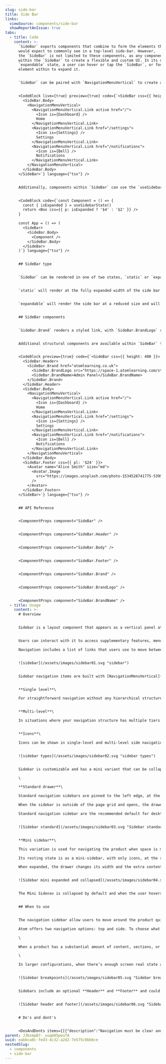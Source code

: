 ```yaml
---
slug: side-bar
title: Side Bar
links:
  viewSource: components/side-bar
  showReportAnIssue: true
tabs:
  - title: Code
    content: >-
      `SideBar` exports components that combine to form the elements that you
      would expect to commonly see in a top-level side-bar. However,
      the `SideBar` is not limited to these components, as any component may sit
      within the `SideBar` to create a flexible and custom UI. In its default
      `expandable` state, a user can hover or tap the `SideBar`, or focus any
      element within to expand it.


      `SideBar` can be paired with `NavigationMenuVertical` to create a top-level or second-level menu, with an initial `Icon` only state, before expanding to reveal the text content alongside.


      <CodeBlock live={true} preview={true} code={`<SideBar css={{ height: 300 }} type="static">
        <SideBar.Body>
          <NavigationMenuVertical>
            <NavigationMenuVertical.Link active href="/">
              <Icon is={Dashboard} />
              Home
            </NavigationMenuVertical.Link>
            <NavigationMenuVertical.Link href="/settings">
              <Icon is={Settings} />
              Settings
            </NavigationMenuVertical.Link>
            <NavigationMenuVertical.Link href="/notifications">
              <Icon is={Bell} />
              Notifications
            </NavigationMenuVertical.Link>
          </NavigationMenuVertical>
        </SideBar.Body>
      </SideBar>`} language={"tsx"} />


      Additionally, components within `SideBar` can use the `useSidebarState()` hook to access the dynamic collapsed/expanded state of the side-bar for any required UI changes.


      <CodeBlock code={`const Component = () => {
        const { isExpanded } = useSidebarState()
        return <Box css={{ p: isExpanded ? '$4' : '$2' }} />
      }

      const App = () => (
        <SideBar>
          <SideBar.Body>
            <Component />
          </SideBar.Body>
        </SideBar>
      )`} language={"tsx"} />


      ## SideBar type


      `SideBar` can be rendered in one of two states, `static` or `expandable`.


      `static` will render at the fully expanded width of the side bar and will not bind any of the hover, touch, or keyboard events to expand or collapse the side bar container.


      `expandable` will render the side bar at a reduced size and will bind the necessary events to expand the container to its expanded size.  


      ## SideBar components


      `SideBar.Brand` renders a styled link, with `SideBar.BrandLogo` rendering an image primarily intended for the Atom logo, and `SideBar.BrandName`, rendering a `Text` component primarily intended to display the name of the current app.


      Additional structural components are available within `SideBar` to allow for correctly positioned elements. `SideBar.Header` and `SideBar.Footer` will remain stuck to the top and bottom of the `SideBar` if the contents overflows and introduces a scrollbar.


      <CodeBlock preview={true} code={`<SideBar css={{ height: 400 }}>
        <SideBar.Header>
          <SideBar.Brand href="atomlearning.co.uk">
            <SideBar.BrandLogo src="https://space-1.atomlearning.com/static/f61e49cfb245016e612a34818e27dcfb.svg" css={{ width: 55 }} />
            <SideBar.BrandName>Admin Panel</SideBar.BrandName>
          </SideBar.Brand>
        </SideBar.Header>
        <SideBar.Body>
          <NavigationMenuVertical>
            <NavigationMenuVertical.Link active href="/">
              <Icon is={Dashboard} />
              Home
            </NavigationMenuVertical.Link>
            <NavigationMenuVertical.Link href="/settings">
              <Icon is={Settings} />
              Settings
            </NavigationMenuVertical.Link>
            <NavigationMenuVertical.Link href="/notifications">
              <Icon is={Bell} />
              Notifications
            </NavigationMenuVertical.Link>
          </NavigationMenuVertical>
        </SideBar.Body>
        <SideBar.Footer css={{ pl: '$24' }}>
          <Avatar name="Alice Smith" size="md">
            <Avatar.Image
              src="https://images.unsplash.com/photo-1534528741775-53994a69daeb?ixlib=rb-4.0.3&ixid=MnwxMjA3fDB8MHxwaG90by1wYWdlfHx8fGVufDB8fHx8&auto=format&w=100&q=80"
            />
          </Avatar>
        </SideBar.Footer>
      </SideBar>`} language={"tsx"} />


      ## API Reference


      <ComponentProps component="SideBar" />


      <ComponentProps component="SideBar.Header" />


      <ComponentProps component="SideBar.Body" />


      <ComponentProps component="SideBar.Footer" />


      <ComponentProps component="SideBar.Brand" />


      <ComponentProps component="SideBar.BrandLogo" />


      <ComponentProps component="SideBar.BrandName" />
  - title: Usage
    content: >-
      # Overview


      Sidebar is a layout component that appears as a vertical panel at the edge of the main content area and serves as a navigation or information hub.


      Users can interact with it to access supplementary features, menus, or content without leaving the current page.\

      Navigation includes a list of links that users use to move between sections of the product.


      ![sidebar](/assets/images/sidebar01.svg "sidebar")


      Sidebar navigation items are built with [NavigationMenuVertical](/components/navigation/navigation-menu-vertical) which provides option for single level navigation, multilevel navigation, and items with icons.


      **Single level**\

      For straightforward navigation without any hierarchical structure, opt for a single-level side navigation. When a user selects a navigation item, it instantly activates and directs them to the corresponding location.


      **Multi-level**\

      In situations where your navigation structure has multiple tiers of hierarchy, consider implementing a multi-level side navigation. Clicking on a section header either expands or collapses the underlying sub-navigation items.


      **Icons**\

      Icons can be shown in single-level and multi-level side navigations. However, it's important to reserve icons for situations where they provide crucial context and are closely linked to the accompanying text. Avoid using icons purely for ornamental purposes.


      ![sidebar types](/assets/images/sidebar02.svg "sidebar types")


      Sidebar is customizable and has a mini variant that can be collapsed and expanded, providing a space-efficient way to enhance user experience and organize content in a visually appealing manner.\

      \

      **Standard drawer**\

      Standard navigation sidebars are pinned to the left edge, at the same elevation as the content or background. They can optionally toggle open or closed with a trigger and the state of the sidebar should be remembered from action to action and session to session.\

      When the sidebar is outside of the page grid and opens, the drawer forces other content to change size and adapt to the smaller viewport.\

      Standard navigation sidebar are the recommended default for desktop.


      ![Sidebar standard](/assets/images/sidebar03.svg "Sidebar standard")


      **Mini sidebar**\

      This variation is used for navigating the product when space is more limited but users still need the navigation to be quickly and easily accessible.\

      Its resting state is as a mini-sidebar, with only icons, at the same elevation as the content.\

      When expanded, the drawer changes its width and the extra content overlays the page.


      ![Sidebar mini expanded and collapsed](/assets/images/sidebar04.svg "Sidebar mini expanded and collapsed")


      The Mini Sidenav is collapsed by default and when the user hovers with the mouse over the bar it expands overlaying the content on the page.  On touch devices, when the user taps on the mini sidebar it will expand, and when taping again over a menu item it will then navigate. When the sidebar is expanded, tapping outside the sidebar will collapse it.


      ## When to use


      The navigation sidebar allow users to move around the product quickly and efficiently. It enables users to orient and navigate different sections of applications reliably.  \

      Atom offers two navigation options: top and side. To choose what’s right for you, you might consider first the information architecture and sitemap of your product. Navigation sidebar is best suited when there are more than 3 menu items, for 3 or less is best to use a [Topbar](/components/surfaces/top-bar).\

      \

      When a product has a substantial amount of content, sections, or features, a Navigation Sidebar can provide a hierarchical structure for users to easily access different areas.\

      \

      In larger configurations, when there’s enough screen real state available, the navigation pane is always on-screen, usually on the left of the view. On medium screens, consider collapsing it into a Mini version and on smaller ones hide it behind a menu button.


      ![Sidebar breakpoints](/assets/images/sidebar05.svg "Sidebar breakpoints")


      Sidebars include an optional **Header** and **Footer** and could also be used without a Topbar, although Topbars provide useful space for tools like notifications, global search, call to actions, user profile and settings, etc.


      ![Sidebar header and footer](/assets/images/sidebar06.svg "Sidebar header and footer")


      # Do's and dont's


      <DosAndDonts items={[{"description":"Navigation must be clear and purposeful. Opt for descriptive titles that convey the intended destination, as vague or irrelevant titles can hinder usability.","type":"do"},{"type":"avoid","description":"Avoid"}]} />
parent: J3bsmpB7-_uuqm05peuTA
uuid: eabbca8c-fe43-4c32-a2d2-7e575c0bb6ce
nestedSlug:
  - components
  - side-bar
---
```

